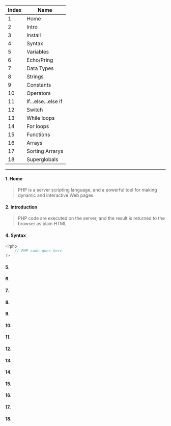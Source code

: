 Index | Name
-- | --
1 | Home
2 | Intro
3 | Install
4 | Syntax
5 | Variables
6 | Echo/Pring
7 | Data Types
8 | Strings
9 | Constants
10 | Operators
11 | If...else...else if
12 | Switch
13 | While loops
14 | For loops
15 | Functions
16 | Arrays
17 | Sorting Arrarys
18 | Superglobals
---
#### 1. Home
> PHP is a server scripting language, and a powerful tool for making dynamic and interactive Web pages.

#### 2. Introduction
> PHP code are executed on the server, and the result is returned to the browser as plain HTML

#### 4. Syntax
```javascript
<?php
    // PHP code goes here
?>
```

#### 5.
#### 6.
#### 7.
#### 8.
#### 9.
#### 10.
#### 11.
#### 12.
#### 13.
#### 14.
#### 15.
#### 16.
#### 17.
#### 18.
